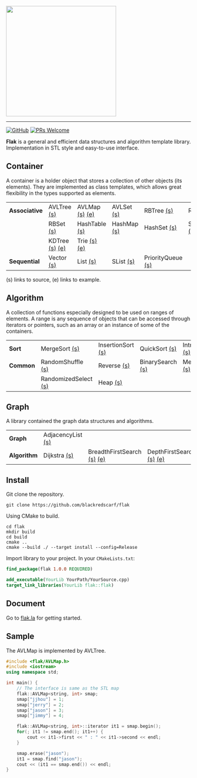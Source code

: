 
<img src="https://i.loli.net/2019/09/08/Org1yiwa7SDAsGN.png" width="300px" /></a>

<hr>

<p>
<a href="#"><img alt="GitHub" src="https://img.shields.io/github/license/blackredscarf/flak"></a>
<a href="#"><img src="https://img.shields.io/badge/PRs-welcome-brightgreen.svg" alt="PRs Welcome"></a>
</p>

**Flak** is a general and efficient data structures and algorithm template library. Implementation in STL style and easy-to-use interface.

## Container
A container is a holder object that stores a collection of other objects (its elements). They are implemented as class templates, which allows great flexibility in the types supported as elements.

|             |         |           |         |               |            |
|-------------|---------|-----------|---------|---------------|------------|
| **Associative** | AVLTree [(s)](https://github.com/blackredscarf/flak/blob/master/include/flak/AVLTree.h) | AVLMap [(s)](https://github.com/blackredscarf/flak/blob/master/include/flak/AVLMap.h) [(e)](https://github.com/blackredscarf/flak/blob/master/examples/src/Map.cpp)   | AVLSet [(s)](https://github.com/blackredscarf/flak/blob/master/include/flak/AVLSet.h)  | RBTree [(s)](https://github.com/blackredscarf/flak/blob/master/include/flak/RBTree.h)  | RBMap [(s)](https://github.com/blackredscarf/flak/blob/master/include/flak/Map.h)  |
|             | RBSet [(s)](https://github.com/blackredscarf/flak/blob/master/include/flak/Set.h)  | HashTable [(s)](https://github.com/blackredscarf/flak/blob/master/include/flak/HashTable.h) | HashMap [(s)](https://github.com/blackredscarf/flak/blob/master/include/flak/HashMap.h) | HashSet [(s)](https://github.com/blackredscarf/flak/blob/master/include/flak/HashSet.h) | SearchTree [(s)](https://github.com/blackredscarf/flak/blob/master/include/flak/SearchTree.h) |
|             | KDTree [(s)](https://github.com/blackredscarf/flak/blob/master/include/flak/KDTree.h) [(e)](https://github.com/blackredscarf/flak/blob/master/examples/src/KDTree.cpp)  | Trie [(s)](https://github.com/blackredscarf/flak/blob/master/include/flak/Trie.h) [(e)](https://github.com/blackredscarf/flak/blob/master/examples/src/Trie.cpp) |  |        |  |
|  **Sequential** | Vector [(s)](https://github.com/blackredscarf/flak/blob/master/include/flak/Vector.h) | List [(s)](https://github.com/blackredscarf/flak/blob/master/include/flak/List.h) | SList [(s)](https://github.com/blackredscarf/flak/blob/master/include/flak/SList.h) | PriorityQueue [(s)](https://github.com/blackredscarf/flak/blob/master/include/flak/PriorityQueue.h) |            |

(s) links to source, (e) links to example.

## Algorithm
A collection of functions especially designed to be used on ranges of elements. A range is any sequence of objects that can be accessed through iterators or pointers, such as an array or an instance of some of the containers.

|        |               |               |           |           |   |
|--------|---------------|---------------|-----------|-----------|---|
| **Sort**   | MergeSort [(s)](https://github.com/blackredscarf/flak/blob/master/include/flak/alg/MergeSort.h) | InsertionSort [(s)](https://github.com/blackredscarf/flak/blob/master/include/flak/alg/InsertionSort.h) | QuickSort [(s)](https://github.com/blackredscarf/flak/blob/master/include/flak/alg/QuickSort.h) | IntroSort [(s)](https://github.com/blackredscarf/flak/blob/master/include/flak/alg/Sort.h) | PartialSort [(s)](https://github.com/blackredscarf/flak/blob/master/include/flak/alg/Sort.h#L59)  |
| **Common** | RandomShuffle [(s)](https://github.com/blackredscarf/flak/blob/master/include/flak/alg/RandomShuffle.h) | Reverse [(s)](https://github.com/blackredscarf/flak/blob/master/include/flak/alg/Reverse.h)  | BinarySearch [(s)](https://github.com/blackredscarf/flak/blob/master/include/flak/alg/Search.h)  | Merge [(s)](https://github.com/blackredscarf/flak/blob/master/include/flak/alg/Merge.h)  | Partition [(s)](https://github.com/blackredscarf/flak/blob/master/include/flak/alg/Alg.h#L53) |
|            | RandomizedSelect [(s)](https://github.com/blackredscarf/flak/blob/master/include/flak/alg/RandomizedSelect.h) | Heap [(s)](https://github.com/blackredscarf/flak/blob/master/include/flak/Heap.h)  |     |      |  |

## Graph
A library contained the graph data structures and algorithms. 

|        |               |               |           |           |   |
|--------|---------------|---------------|-----------|-----------|---|
| **Graph** | AdjacencyList [(s)](https://github.com/blackredscarf/flak/blob/master/include/flak/graph/AdjacencyList.h) |       |     |      |    |
| **Algorithm** |  Dijkstra [(s)](https://github.com/blackredscarf/flak/blob/master/include/flak/graph/Dijkstra.h) | BreadthFirstSearch [(s)](https://github.com/blackredscarf/flak/blob/master/include/flak/graph/BFS.h) [(e)](https://github.com/blackredscarf/flak/blob/master/examples/src/BFS.cpp) | DepthFirstSearch [(s)](https://github.com/blackredscarf/flak/blob/master/include/flak/graph/DFS.h) [(e)](https://github.com/blackredscarf/flak/blob/master/examples/src/DFS.cpp) |  DisjointSet [(s)](https://github.com/blackredscarf/flak/blob/master/include/flak/graph/DisjointSet.h) [(e)](https://github.com/blackredscarf/flak/blob/master/examples/src/DisjointSet.cpp) | |

## Install
Git clone the repository.
```
git clone https://github.com/blackredscarf/flak
```
Using CMake to build.
```
cd flak
mkdir build
cd build
cmake .. 
cmake --build ./ --target install --config=Release
```
Import library to your project. In your `CMakeLists.txt`:
```cmake
find_package(flak 1.0.0 REQUIRED)

add_executable(YourLib YourPath/YourSource.cpp)
target_link_libraries(YourLib flak::flak)
```

## Document
Go to [flak.la](flak.la) for getting started.

## Sample
The AVLMap is implemented by AVLTree.
```cpp
#include <flak/AVLMap.h>
#include <iostream>
using namespace std;

int main() {
    // The interface is same as the STL map
    flak::AVLMap<string, int> smap;
    smap["jjhou"] = 1;
    smap["jerry"] = 2;
    smap["jason"] = 3;
    smap["jimmy"] = 4;

    flak::AVLMap<string, int>::iterator it1 = smap.begin();
    for(; it1 != smap.end(); it1++) {
        cout << it1->first << " : " << it1->second << endl;
    }

    smap.erase("jason");
    it1 = smap.find("jason");
    cout << (it1 == smap.end()) << endl;
}
```

